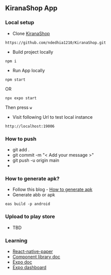 ## KiranaShop App

### Local setup 
- Clone [KiranaShop](https://github.com/ndedhia1210/KiranaShop) 
```
https://github.com/ndedhia1210/KiranaShop.git
```

- Build project locally 
```
npm i
```

- Run App locally
```
npm start 
```
OR
```
npx expo start   
```
Then press `w`

- Visit following Url to test local instance
```
http://localhost:19006
```


### How to push
- git add .
- git commit -m "< Add your message >"
- git push -u origin main
- <Please contact owner for Token>


### How to generate apk?
- Follow this blog - [How to generate apk](https://dev.to/chinmaymhatre/how-to-generate-apk-using-react-native-expo-kae)
- Generate abb or apk
```
eas build -p android    
```

### Upload to play store
- TBD

### Learning
- [React-native-paper](https://callstack.github.io/react-native-paper/docs/guides/getting-started/)
- [Component library doc](https://callstack.github.io/react-native-paper/docs/components)
- [Expo doc](https://docs.expo.dev/)
- [Expo dashboard](https://expo.dev/login)